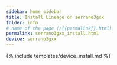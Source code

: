 ```yaml
---
sidebar: home_sidebar
title: Install Lineage on serrano3gxx
folder: info
# name of the page (/{{permalink}}.html)
permalink: serrano3gxx_install.html
device: serrano3gxx
---
```

{% include templates/device_install.md %}
